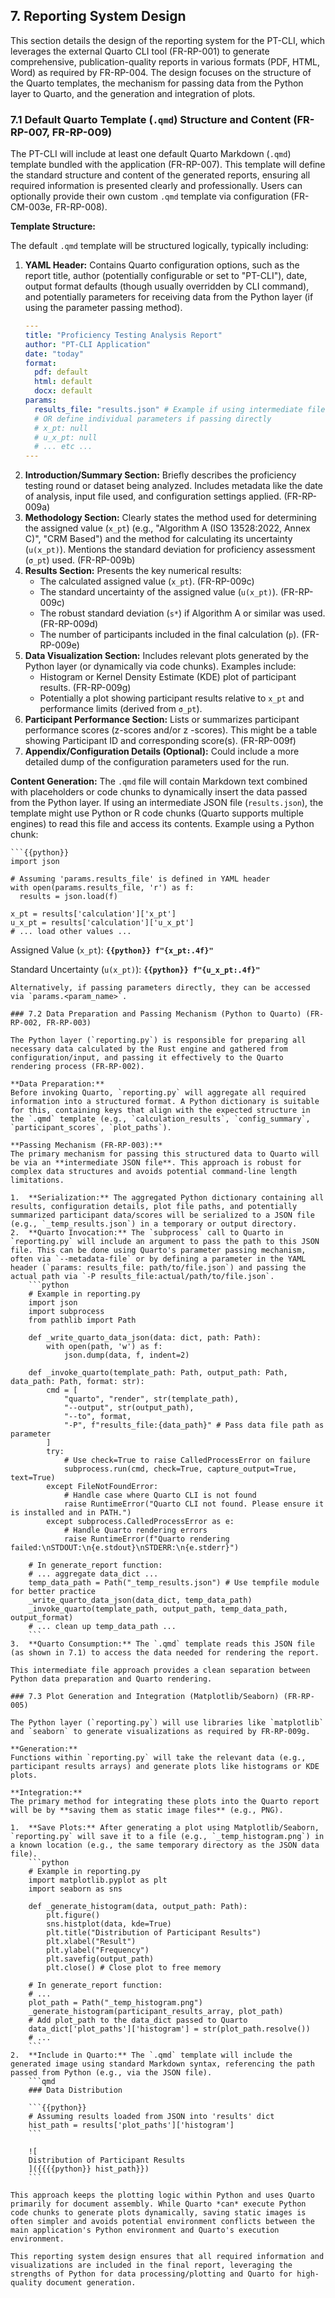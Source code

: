 ## 7. Reporting System Design

This section details the design of the reporting system for the PT-CLI, which leverages the external Quarto CLI tool (FR-RP-001) to generate comprehensive, publication-quality reports in various formats (PDF, HTML, Word) as required by FR-RP-004. The design focuses on the structure of the Quarto templates, the mechanism for passing data from the Python layer to Quarto, and the generation and integration of plots.

### 7.1 Default Quarto Template (`.qmd`) Structure and Content (FR-RP-007, FR-RP-009)

The PT-CLI will include at least one default Quarto Markdown (`.qmd`) template bundled with the application (FR-RP-007). This template will define the standard structure and content of the generated reports, ensuring all required information is presented clearly and professionally. Users can optionally provide their own custom `.qmd` template via configuration (FR-CM-003e, FR-RP-008).

**Template Structure:**

The default `.qmd` template will be structured logically, typically including:

1.  **YAML Header:** Contains Quarto configuration options, such as the report title, author (potentially configurable or set to "PT-CLI"), date, output format defaults (though usually overridden by CLI command), and potentially parameters for receiving data from the Python layer (if using the parameter passing method).
    ```yaml
    ---
    title: "Proficiency Testing Analysis Report"
    author: "PT-CLI Application"
    date: "today"
    format:
      pdf: default
      html: default
      docx: default
    params:
      results_file: "results.json" # Example if using intermediate file
      # OR define individual parameters if passing directly
      # x_pt: null 
      # u_x_pt: null
      # ... etc ...
    ---
    ```
2.  **Introduction/Summary Section:** Briefly describes the proficiency testing round or dataset being analyzed. Includes metadata like the date of analysis, input file used, and configuration settings applied. (FR-RP-009a)
3.  **Methodology Section:** Clearly states the method used for determining the assigned value (`x_pt`) (e.g., "Algorithm A (ISO 13528:2022, Annex C)", "CRM Based") and the method for calculating its uncertainty (`u(x_pt)`). Mentions the standard deviation for proficiency assessment (`σ_pt`) used. (FR-RP-009b)
4.  **Results Section:** Presents the key numerical results:
    *   The calculated assigned value (`x_pt`). (FR-RP-009c)
    *   The standard uncertainty of the assigned value (`u(x_pt)`). (FR-RP-009c)
    *   The robust standard deviation (`s*`) if Algorithm A or similar was used. (FR-RP-009d)
    *   The number of participants included in the final calculation (`p`). (FR-RP-009e)
5.  **Data Visualization Section:** Includes relevant plots generated by the Python layer (or dynamically via code chunks). Examples include:
    *   Histogram or Kernel Density Estimate (KDE) plot of participant results. (FR-RP-009g)
    *   Potentially a plot showing participant results relative to `x_pt` and performance limits (derived from `σ_pt`).
6.  **Participant Performance Section:** Lists or summarizes participant performance scores (z-scores and/or z		-scores). This might be a table showing Participant ID and corresponding score(s). (FR-RP-009f)
7.  **Appendix/Configuration Details (Optional):** Could include a more detailed dump of the configuration parameters used for the run.

**Content Generation:**
The `.qmd` file will contain Markdown text combined with placeholders or code chunks to dynamically insert the data passed from the Python layer. If using an intermediate JSON file (`results.json`), the template might use Python or R code chunks (Quarto supports multiple engines) to read this file and access its contents. Example using a Python chunk:

```qmd
```{{python}}
import json

# Assuming 'params.results_file' is defined in YAML header
with open(params.results_file, 'r') as f:
  results = json.load(f)

x_pt = results['calculation']['x_pt']
u_x_pt = results['calculation']['u_x_pt']
# ... load other values ...
```

Assigned Value (`x_pt`): **`{{python}} f"{x_pt:.4f}"`**

Standard Uncertainty (`u(x_pt)`): **`{{python}} f"{u_x_pt:.4f}"`**

```
Alternatively, if passing parameters directly, they can be accessed via `params.<param_name>`.

### 7.2 Data Preparation and Passing Mechanism (Python to Quarto) (FR-RP-002, FR-RP-003)

The Python layer (`reporting.py`) is responsible for preparing all necessary data calculated by the Rust engine and gathered from configuration/input, and passing it effectively to the Quarto rendering process (FR-RP-002).

**Data Preparation:**
Before invoking Quarto, `reporting.py` will aggregate all required information into a structured format. A Python dictionary is suitable for this, containing keys that align with the expected structure in the `.qmd` template (e.g., `calculation_results`, `config_summary`, `participant_scores`, `plot_paths`).

**Passing Mechanism (FR-RP-003):**
The primary mechanism for passing this structured data to Quarto will be via an **intermediate JSON file**. This approach is robust for complex data structures and avoids potential command-line length limitations.

1.  **Serialization:** The aggregated Python dictionary containing all results, configuration details, plot file paths, and potentially summarized participant data/scores will be serialized to a JSON file (e.g., `_temp_results.json`) in a temporary or output directory.
2.  **Quarto Invocation:** The `subprocess` call to Quarto in `reporting.py` will include an argument to pass the path to this JSON file. This can be done using Quarto's parameter passing mechanism, often via `--metadata-file` or by defining a parameter in the YAML header (`params: results_file: path/to/file.json`) and passing the actual path via `-P results_file:actual/path/to/file.json`.
    ```python
    # Example in reporting.py
    import json
    import subprocess
    from pathlib import Path

    def _write_quarto_data_json(data: dict, path: Path):
        with open(path, 'w') as f:
            json.dump(data, f, indent=2)

    def _invoke_quarto(template_path: Path, output_path: Path, data_path: Path, format: str):
        cmd = [
            "quarto", "render", str(template_path),
            "--output", str(output_path), 
            "--to", format,
            "-P", f"results_file:{data_path}" # Pass data file path as parameter
        ]
        try:
            # Use check=True to raise CalledProcessError on failure
            subprocess.run(cmd, check=True, capture_output=True, text=True)
        except FileNotFoundError:
            # Handle case where Quarto CLI is not found
            raise RuntimeError("Quarto CLI not found. Please ensure it is installed and in PATH.")
        except subprocess.CalledProcessError as e:
            # Handle Quarto rendering errors
            raise RuntimeError(f"Quarto rendering failed:\nSTDOUT:\n{e.stdout}\nSTDERR:\n{e.stderr}")

    # In generate_report function:
    # ... aggregate data_dict ...
    temp_data_path = Path("_temp_results.json") # Use tempfile module for better practice
    _write_quarto_data_json(data_dict, temp_data_path)
    _invoke_quarto(template_path, output_path, temp_data_path, output_format)
    # ... clean up temp_data_path ...
    ```
3.  **Quarto Consumption:** The `.qmd` template reads this JSON file (as shown in 7.1) to access the data needed for rendering the report.

This intermediate file approach provides a clean separation between Python data preparation and Quarto rendering.

### 7.3 Plot Generation and Integration (Matplotlib/Seaborn) (FR-RP-005)

The Python layer (`reporting.py`) will use libraries like `matplotlib` and `seaborn` to generate visualizations as required by FR-RP-009g.

**Generation:**
Functions within `reporting.py` will take the relevant data (e.g., participant results arrays) and generate plots like histograms or KDE plots.

**Integration:**
The primary method for integrating these plots into the Quarto report will be by **saving them as static image files** (e.g., PNG).

1.  **Save Plots:** After generating a plot using Matplotlib/Seaborn, `reporting.py` will save it to a file (e.g., `_temp_histogram.png`) in a known location (e.g., the same temporary directory as the JSON data file).
    ```python
    # Example in reporting.py
    import matplotlib.pyplot as plt
    import seaborn as sns

    def _generate_histogram(data, output_path: Path):
        plt.figure()
        sns.histplot(data, kde=True)
        plt.title("Distribution of Participant Results")
        plt.xlabel("Result")
        plt.ylabel("Frequency")
        plt.savefig(output_path)
        plt.close() # Close plot to free memory

    # In generate_report function:
    # ...
    plot_path = Path("_temp_histogram.png")
    _generate_histogram(participant_results_array, plot_path)
    # Add plot_path to the data_dict passed to Quarto
    data_dict['plot_paths']['histogram'] = str(plot_path.resolve())
    # ...
    ```
2.  **Include in Quarto:** The `.qmd` template will include the generated image using standard Markdown syntax, referencing the path passed from Python (e.g., via the JSON file).
    ```qmd
    ### Data Distribution

    ```{{python}}
    # Assuming results loaded from JSON into 'results' dict
    hist_path = results['plot_paths']['histogram']
    ```

    ![
    Distribution of Participant Results
    ]({{{{python}} hist_path}})
    ```

This approach keeps the plotting logic within Python and uses Quarto primarily for document assembly. While Quarto *can* execute Python code chunks to generate plots dynamically, saving static images is often simpler and avoids potential environment conflicts between the main application's Python environment and Quarto's execution environment.

This reporting system design ensures that all required information and visualizations are included in the final report, leveraging the strengths of Python for data processing/plotting and Quarto for high-quality document generation.
